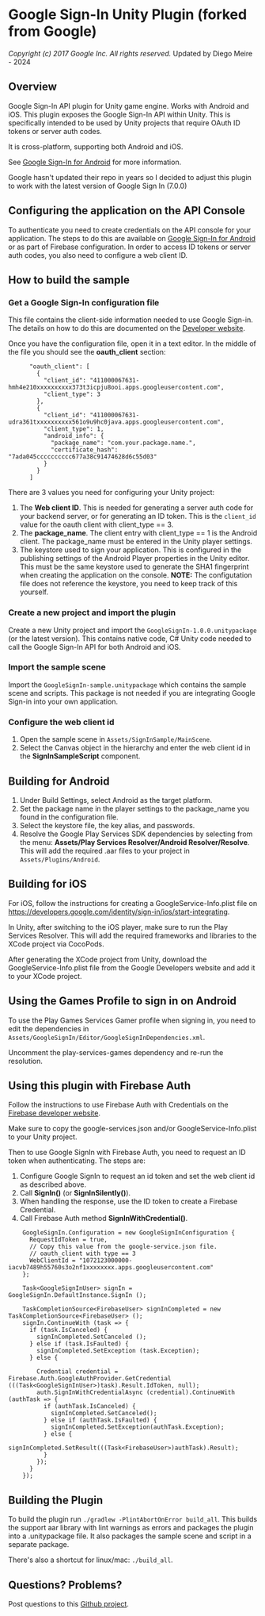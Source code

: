 # Google Sign-In Unity Plugin (forked from Google)
_Copyright (c) 2017 Google Inc. All rights reserved._
Updated by Diego Meire - 2024

## Overview

Google Sign-In API plugin for Unity game engine.  Works with Android and iOS.
This plugin exposes the Google Sign-In API within Unity.  This is specifically
intended to be used by Unity projects that require OAuth ID tokens or server
auth codes.

It is cross-platform, supporting both Android and iOS.

See [Google Sign-In for Android](https://developers.google.com/identity/sign-in/android/start)
for more information.

Google hasn't updated their repo in years so I decided to adjust this plugin to work with the latest version of Google Sign In (7.0.0)


## Configuring the application  on the API Console

To authenticate you need to create credentials on the API console for your
application. The steps to do this are available on
[Google Sign-In for Android](https://developers.google.com/identity/sign-in/android/start)
or as part of Firebase configuration.
In order to access ID tokens or server auth codes, you also need to configure
a web client ID.

## How to build the sample


### Get a Google Sign-In configuration file
This file contains the client-side information needed to use Google Sign-in.
The details on how to do this are documented on the [Developer website](https://developers.google.com/identity/sign-in/android/start-integrating#get-config).

Once you have the configuration file, open it in a text editor.  In the middle
of the file you should see the __oauth_client__ section:
```
      "oauth_client": [
        {
          "client_id": "411000067631-hmh4e210xxxxxxxxxx373t3icpju8ooi.apps.googleusercontent.com",
          "client_type": 3
        },
        {
          "client_id": "411000067631-udra361txxxxxxxxxx561o9u9hc0java.apps.googleusercontent.com",
          "client_type": 1,
          "android_info": {
            "package_name": "com.your.package.name.",
            "certificate_hash": "7ada045cccccccccc677a38c91474628d6c55d03"
          }
        }
      ]
```

There are 3 values you need for configuring your Unity project:
1. The __Web client ID__.  This is needed for generating a server auth code for
your backend server, or for generating an ID token.  This is the `client_id`
value for the oauth client with client_type == 3.
2. The __package_name__.  The client entry with client_type == 1 is the
Android client.  The package_name must be entered in the Unity player settings.
3.  The keystore used to sign your application. This is configured in the publishing settings of the Android Player properties in
the Unity editor.  This must be the same keystore used to generate
the SHA1 fingerprint when creating the application on the console.  __NOTE:__
The configutation file does not reference the keystore, you need to keep track of
this yourself.


### Create a new project and import the plugin
Create a new Unity project and import the `GoogleSignIn-1.0.0.unitypackage` (or the latest version).
This contains native code, C# Unity code needed to call the Google Sign-In API for both Android and iOS.

### Import the sample scene
Import the `GoogleSignIn-sample.unitypackage` which contains the sample scene and
scripts.  This package is not needed if you are integrating Google Sign-in into
your own application.

### Configure the web client id
1. Open the sample scene in `Assets/SignInSample/MainScene`.
2. Select the Canvas object in the hierarchy and enter the web client id
in the __SignInSampleScript__ component.

## Building for Android
1. Under Build Settings, select Android as the target platform.
2. Set the package name in the player settings to the package_name you found in
the configuration file.
3. Select the keystore file, the key alias, and passwords.
4. Resolve the Google Play Services SDK dependencies by selecting from the menu:
    __Assets/Play Services Resolver/Android Resolver/Resolve__.  This will add
    the required .aar files to your project in `Assets/Plugins/Android`.

## Building for iOS
For iOS, follow the instructions for creating a GoogleService-Info.plist file on
https://developers.google.com/identity/sign-in/ios/start-integrating.

In Unity, after switching to the iOS player, make sure to run the Play Services
Resolver.  This will add the required frameworks and libraries to the XCode
project via CocoPods.

After generating the XCode project from Unity, download the GoogleService-Info.plist file
from the Google Developers website and add it to your XCode project.

## Using the Games Profile to sign in on Android
To use the Play Games Services Gamer profile when signing in, you need to edit the
dependencies in `Assets/GoogleSignIn/Editor/GoogleSignInDependencies.xml`.

Uncomment the play-services-games dependency and re-run the resolution.


## Using this plugin with Firebase Auth
Follow the instructions to use Firebase Auth with Credentials on the [Firebase developer website]( https://firebase.google.com/docs/unity/setup).

Make sure to copy the google-services.json and/or GoogleService-Info.plist to your Unity project.

Then to use Google SignIn with Firebase Auth, you need to request an ID token when authenticating.
The steps are:
1. Configure Google SignIn to request an id token and set the web client id as described above.
2. Call __SignIn()__ (or __SignInSilently()__).
3. When handling the response, use the ID token to create a Firebase Credential.
4. Call Firebase Auth method  __SignInWithCredential()__.

```
    GoogleSignIn.Configuration = new GoogleSignInConfiguration {
      RequestIdToken = true,
      // Copy this value from the google-service.json file.
      // oauth_client with type == 3
      WebClientId = "1072123000000-iacvb7489h55760s3o2nf1xxxxxxxx.apps.googleusercontent.com"
    };

    Task<GoogleSignInUser> signIn = GoogleSignIn.DefaultInstance.SignIn ();

    TaskCompletionSource<FirebaseUser> signInCompleted = new TaskCompletionSource<FirebaseUser> ();
    signIn.ContinueWith (task => {
      if (task.IsCanceled) {
        signInCompleted.SetCanceled ();
      } else if (task.IsFaulted) {
        signInCompleted.SetException (task.Exception);
      } else {

        Credential credential = Firebase.Auth.GoogleAuthProvider.GetCredential (((Task<GoogleSignInUser>)task).Result.IdToken, null);
        auth.SignInWithCredentialAsync (credential).ContinueWith (authTask => {
          if (authTask.IsCanceled) {
            signInCompleted.SetCanceled();
          } else if (authTask.IsFaulted) {
            signInCompleted.SetException(authTask.Exception);
          } else {
            signInCompleted.SetResult(((Task<FirebaseUser>)authTask).Result);
          }
        });
      }
    });
```


## Building the Plugin
To build the plugin run `./gradlew -PlintAbortOnError build_all`. This builds the support aar
library with lint warnings as errors and packages the plugin into a .unitypackage file.  It
also packages the sample scene and script in a separate package.

There's also a shortcut for linux/mac: `./build_all`.


## Questions? Problems?
Post questions to this [Github project](https://github.com/googlesamples/google-signin-unity).

